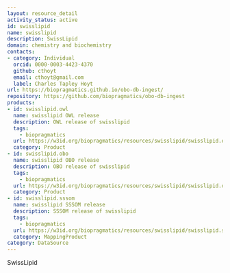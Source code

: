 ```yaml
---
layout: resource_detail
activity_status: active
id: swisslipid
name: swisslipid
description: SwissLipid
domain: chemistry and biochemistry
contacts:
- category: Individual
  orcid: 0000-0003-4423-4370
  github: cthoyt
  email: cthoyt@gmail.com
  label: Charles Tapley Hoyt
url: https://biopragmatics.github.io/obo-db-ingest/
repository: https://github.com/biopragmatics/obo-db-ingest
products:
- id: swisslipid.owl
  name: swisslipid OWL release
  description: OWL release of swisslipid
  tags:
    - biopragmatics
  url: https://w3id.org/biopragmatics/resources/swisslipid/swisslipid.owl
  category: Product
- id: swisslipid.obo
  name: swisslipid OBO release
  description: OBO release of swisslipid
  tags:
    - biopragmatics
  url: https://w3id.org/biopragmatics/resources/swisslipid/swisslipid.obo
  category: Product
- id: swisslipid.sssom
  name: swisslipid SSSOM release
  description: SSSOM release of swisslipid
  tags:
    - biopragmatics
  url: https://w3id.org/biopragmatics/resources/swisslipid/swisslipid.sssom
  category: MappingProduct
category: DataSource
---
```


SwissLipid
